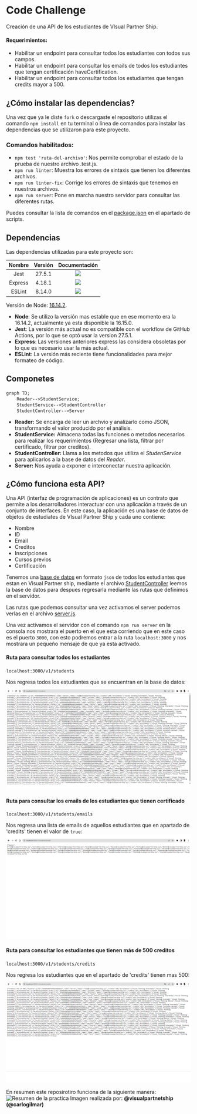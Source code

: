 # Code Challenge
Creación de una API de los estudiantes de VIsual Partner Ship.
#### Requerimientos:
- Habilitar un endpoint para consultar todos los estudiantes con todos sus campos.
- Habilitar un endpoint para consultar los emails de todos los estudiantes que tengan certificación haveCertification.
- Habilitar un endpoint para consultar todos los estudiantes que tengan credits mayor a 500.

## ¿Cómo instalar las dependencias?
Una vez que ya le diste `fork` o descargaste el repositorio utilizas el comando `npm install` en tu terminal o linea de comandos para instalar las dependencias que se utilizaron para este proyecto.

### Comandos habilitados:
- `npm test 'ruta-del-archivo'`: Nos permite comprobar el estado de la prueba de nuestro archivo .test.js.
- `npm run linter`: Muestra los errores de sintaxis que tienen los diferentes archivos.
- `npm run linter-fix`: Corrige los errores de sintaxis que tenemos en nuestros archivos.
- `npm run server`: Pone en marcha nuestro servidor para consultar las diferentes rutas.

Puedes consultar la lista de comandos en el [package.json](https://github.com/iRetr0o/Code_Challenge/blob/main/package.json) en el apartado de scripts.

## Dependencias
Las dependencias utilizadas para este proyecto son:

| Nombre  | Versión | Documentación | 
| :------------: | :------------: | :------------: |
| Jest | 27.5.1  | <a href="https://jestjs.io/docs/27.x/getting-started" target="_blank"><img src="https://img.shields.io/badge/Jest-Documentation-brightgreen?style=for-the-badge&logo=jest"></a> |
| Express | 4.18.1 | <a href="https://expressjs.com/en/4x/api.html" target="_blank"><img src="https://img.shields.io/badge/Express-Documentation-lightgray?style=for-the-badge&logo=express"></a> |
| ESLint | 8.14.0 | <a href="https://expressjs.com/en/4x/api.html" target="_blank"><img src="https://img.shields.io/badge/ESLint-Documentation-purple?style=for-the-badge&logo=ESLint"></a> |

Versión de Node: <a href="https://nodejs.org/docs/latest-v16.x/api/index.html" target="_blank">16.14.2</a>.

- **Node**: Se utilizo la versión mas estable que en ese momento era la 16.14.2, actualmente ya esta disponible la 16.15.0.
- **Jest**: La versión más actual no es compatible con el workflow de GitHub Actions, por lo que se optó usar la version 27.5.1.
- **Express**: Las versiones anteriores express las considera obsoletas por lo que es necesario usar la más actual.
- **ESLint**: La versión más reciente tiene funcionalidades para mejor formateo de código.


## Componetes
```mermaid
graph TD;
    Reader-->StudentService;
    StudentService-->StudentController
    StudentController-->Server
```
+ **Reader:** Se encarga de leer un archvio y analizarlo como JSON, transformando el valor producido por el análisis.
+ **StudentService:** Almacena todas las funciones o metodos necesarios para realizar los requerimientos (Regresar una lista, filtrar por certificado, filtrar por creditos).
+ **StudentController:** Llama a los metodos que utiliza el *StudenService* para aplicarlos a la base de datos del *Reader*.
+ **Server:** Nos ayuda a exponer e interconectar nuestra aplicación.

## ¿Cómo funciona esta API?
Una API (interfaz de programación de aplicaciones) es un contrato que permite a los desarrolladores interactuar con una aplicación a través de un conjunto de interfaces. En este caso, la aplicación es una base de datos de objetos de estudiates de VIsual Partner Ship y cada uno contiene:
- Nombre
- ID
- Email
- Creditos
- Inscripciones
- Cursos previos
- Certificación

Tenemos una [base de datos](https://github.com/iRetr0o/Code_Challenge/blob/main/visualpartners.json) en formato `json` de todos los estudiantes que estan en Visual Partner ship, mediante el archivo [StudentController](https://github.com/iRetr0o/Code_Challenge/blob/main/test/controllers/StudentController.test.js) leemos la base de datos para despues regresarla mediante las rutas que definimos en el servidor.

Las rutas que podemos consultar una vez activamos el server podemos verlas en el archivo [server.js](https://github.com/iRetr0o/Code_Challenge/blob/main/lib/server.js).

Una vez activamos el servidor con el comando `npm run server` en la consola nos mostrara el puerto en el que esta corriendo que en este caso es el puerto `3000`, con esto podremos entrar a la ruta `localhost:3000` y nos mostrara un pequeño mensaje de que ya esta activado.
#### Ruta para consultar todos los estudiantes
`localhost:3000/v1/students`

Nos regresa todos los estudiantes que se encuentran en la base de datos:
<img src="./images/Students.png">

#### Ruta para consultar los emails de los estudiantes que tienen certificado
`localhost:3000/v1/students/emails`

Nos regresa una lista de emails de aquellos estudiantes que en apartado de 'credits' tienen el valor de `true`:
<img src="./images/Emails.png">

#### Ruta para consultar los estudiantes que tienen más de 500 creditos
`localhost:3000/v1/students/credits`

Nos regresa los estudiantes que en el apartado de 'credits' tienen mas 500:
<img src="./images/Creditos.png">

En resumen este reposirotiro funciona de la siguiente manera:
<img src="https://user-images.githubusercontent.com/17634377/165870375-fe5a730a-eada-4abe-ac9c-42334e003b18.png" alt="Resumen de la practica">
Imagen realizada por: **@visualpartnetship (@carlogilmar)**
